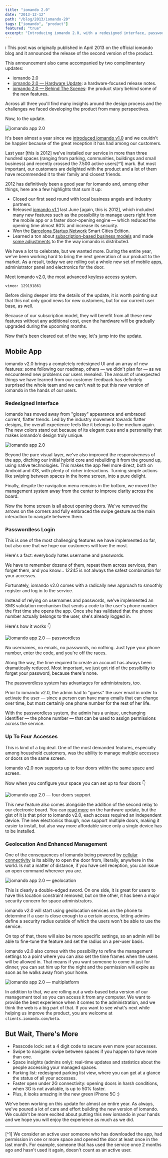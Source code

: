 ```yaml
---
title: "iomando 2.0"
date: "2013-12-12"
path: "/blog/2013/iomando-20"
tags: ["iomando", "product"]
featured: "true"
excerpt: "Introducing iomando 2.0, with a redesigned interface, passwordless login, support for multiple doors, location-based permissions and much more."
---
```


ℹ️ This post was originally published in April 2013 on the official iomando blog and it announced the release of the second version of the product.

This announcement also came accompanied by two complimentary updates:

* iomando 2.0
* [iomando 2.0 — Hardware Update](/blog/2013/iomando-20-hardware): a hardware-focused release notes.
* [iomando 2.0 — Behind The Scenes](/blog/2014/iomando-20-behind): the product story behind some of the new features.

Across all three you'll find many insights around the design process and the challenges we faced developing the product from many perspectives.

Now, to the update.

![iomando app 2.0](./iomando-app-20-1.jpg "iomando app 2.0")

It's been almost a year since we [introduced iomando v1.0](/blog/2013/iomando-10) and we couldn't be happier because of the great reception it has had among our customers.

Last year [this is 2012] we've installed our service in more than three hundred spaces (ranging from parking, communities, buildings and small business) and recently crossed the 7.500 active users[^1] mark. But most important, our customers are delighted with the product and a lot of them have recommended it to their family and closest friends.

2012 has definitively been a good year for iomando and, among other things, here are a few highlights that sum it up:

* Closed our first seed round with local business angels and industry partners.
* Released [iomando v1.1](/blog/2013/iomando-11) last June [again, this is 2012], which included many new features such as the possibility to manage users right from the mobile app or a faster door-opening engine — which reduced the opening time almost 80% and increase its security.
* Won the [Barcelona Startup Network](https://twitter.com/WayraES/status/403594760273002496) Smart Cities Edition.
* Learned a ton about [subscription-based business models](/blog/2013/iomando-subscription) and made [some adjustments](/blog/2013/iomando-wrong-pricing) to the the way iomando is distributed.

We have a lot to celebrate, but we wanted more. During the entire year, we've been working hard to bring the next generation of our product to the market. As a result, today we are rolling out a whole new set of mobile apps, administrator panel and electronics for the door.

Meet iomando v2.0, the most advanced keyless access system.

`vimeo: 129191861`

Before diving deeper into the details of the update, it is worth pointing out that this not only good news for new customers, but for our current user base, as well.

Because of our subscription model, they will benefit from all these new features without any additional cost, even the hardware will be gradually upgraded during the upcoming months.

Now that's been cleared out of the way, let's jump into the update.


## Mobile App
iomando v2.0 brings a completely redesigned UI and an array of new features: some following our roadmap, others — we didn't plan for — as we encountered new problems our users revealed. The amount of unexpected things we have learned from our customer feedback has definitely surprised the whole team and we can't wait to put this new version of iomando in the hands of our users.

### Redesigned Interface
iomando has moved away from "glossy" appearance and embraced current, flatter trends. Led by the industry movement towards flatter designs, the overall experience feels like it belongs to the medium again. The new colors stand out because of its elegant cues and a personality that makes iomando's design truly unique.

![iomando app 2.0](./iomando-app-20-2.jpg "A redesigned interface that feels more like current flatter design trends, led by iOS7 ")

Beyond the pure visual layer, we've also improved the responsiveness of the app, ditching our initial hybrid core and rebuilding it from the ground up, using native technologies. This makes the app feel more direct, both on Android and iOS, with plenty of richer interactions. Turning simple actions like swiping between spaces in the home screen, into a pure delight.

Finally, despite the navigation menu remains in the bottom, we moved the management system away from the center to improve clarity across the board.

Now the home screen is all about opening doors. We've removed the arrows on the corners and fully embraced the swipe gesture as the main interaction to navigate between them.


### Passwordless Login
This is one of the most challenging features we have implemented so far, but also one that we hope our customers will love the most.

Here's a fact: everybody hates username and passwords.

We have to remember dozens of them, repeat them across services, then forget them, and you know... *12345* is not always the safest combination for your accesses.

Fortunately, iomando v2.0 comes with a radically new approach to smoothly register and log in to the service.

Instead of relying on usernames and passwords, we've implemented an SMS validation mechanism that sends a code to the user's phone number the first time she opens the app. Once she has validated that the phone number actually belongs to the user, she's already logged in.

Here's how it works 👇

![iomando app 2.0 — passwordless](./passwordless-login.jpg "Here is how the passwordless feature works: no usernames, no emails, no passwords, no nothing")

No usernames, no emails, no passwords, no nothing. Just type your phone number, enter the code, and you're off the races.

Along the way, the time required to create an account has always been dramatically reduced. Most important, we just got rid of the possibility to forget your password, because there's none.

The passwordless system has advantages for administrators, too.

Prior to iomando v2.0, the admin had to "guess" the user email in order to activate the user — since a person can have many emails that can change over time, but most certainly one phone number for the rest of her life.

With the passwordless system, the admin has a unique, unchanging identifier — the phone number — that can be used to assign permissions across the service.


### Up To Four Accesses
This is kind of a big deal. One of the most demanded features, especially among household customers, was the ability to manage multiple accesses or doors on the same screen.

iomando v2.0 now supports up to four doors within the same space and screen.

Now when you configure your space you can set up to four doors 👇

![iomando app 2.0 — four doors support](./four-doors.jpg "iomando v2.0 now supports up to four doors within the same space and screen")

This new feature also comes alongside the addition of the second relay to our electronic board. You can [read more](/blog/2013/iomando-20-hardware) on the hardware update, but the gist of it is that prior to iomando v2.0, each access required an independent device. The new electronics though, now support multiple doors, making it easier to install, but also way more affordable since only a single device has to be installed.


### Geolocation And Enhanced Management
One of the consequences of iomando being powered by [cellular connectivity](/blog/2013/iomando-cellular) is its ability to open the door from, literally, anywhere in the world. Is not a matter of distance, if you have cell reception, you can issue an open command wherever you are.

![iomando app 2.0 — geolocation](./geolocation.jpg "iomando will start using geolocation services on the phone to determine if a user is close enough to a certain access")

This is clearly a double-edged sword. On one side, it is great for users to have this location constraint removed, but on the other, it has been a major security concern for space administrators.

iomando v2.0 will start using geolocation services on the phone to determine if a user is close enough to a certain access, letting admins define a security radius outside of which the users won't be able to use the service.

On top of that, there will also be more specific settings, so an admin will be able to fine-tune the feature and set the radius on a per-user basis.

iomando v2.0 also comes with the possibility to refine the management settings to a point where you can also set the time frames when the users will be allowed in. That means if you want someone to come in just for dinner, you can set him up for the night and the permission will expire as soon as he walks away from your home.

![iomando app 2.0 — multiplatform](./multiplatform.jpg "iomando will continue to support both Android and iOS")

In addition to that, we are rolling out a web-based beta version of our management tool so you can access it from any computer. We want to provide the best experience when it comes to the administration, and we think the web is a big part of that. If you want to see what's next while helping us improve the product, you are welcome at `clients.iomando.com/beta`.


## But Wait, There's More
* Passcode lock: set a 4 digit code to secure even more your accesses.
* Swipe to navigate: swipe between spaces if you happen to have more than one.
* Space insights (admins only): real-time updates and statistics about the people accessing your managed spaces.
* Parking list: redesigned parking list view, where you can get at a glance the status of all your accesses.
* Faster open under 2G connectivity: opening doors in harsh conditions, when 3G is not available, is up to 50% faster.
* Plus, it looks amazing in the new green iPhone 5C :)

We've been working on this update for almost an entire year. As always, we've poured a lot of care and effort building the new version of iomando. We couldn't be more excited about putting this new iomando in your hands and we hope you will enjoy the experience as much as we did.

---
[^1] We consider an active user someone who has downloaded the app, had permission in one or more space and opened the door at least once in the last month. For example, someone that has used the service once 2 months ago and hasn't used it again, doesn't count as an active user.